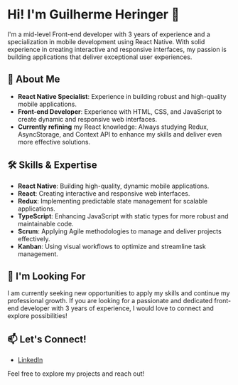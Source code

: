 # Hi! I'm Guilherme Heringer 👋


I'm a mid-level Front-end developer with 3 years of experience and a specialization in mobile development using React Native. With solid experience in creating interactive and responsive interfaces, my passion is building applications that deliver exceptional user experiences.

## 🌟 About Me

- **React Native Specialist**: Experience in building robust and high-quality mobile applications.
- **Front-end Developer**: Experience with HTML, CSS, and JavaScript to create dynamic and responsive web interfaces.
- **Currently refining** my React knowledge: Always studying Redux, AsyncStorage, and Context API to enhance my skills and deliver even more effective solutions.

## 🛠 Skills & Expertise

- **React Native**: Building high-quality, dynamic mobile applications.
- **React**: Creating interactive and responsive web interfaces.
- **Redux**: Implementing predictable state management for scalable applications.
- **TypeScript**: Enhancing JavaScript with static types for more robust and maintainable code.
- **Scrum**: Applying Agile methodologies to manage and deliver projects effectively.
- **Kanban**: Using visual workflows to optimize and streamline task management.

## 💼 I'm Looking For

I am currently seeking new opportunities to apply my skills and continue my professional growth. If you are looking for a passionate and dedicated front-end developer with 3 years of experience, I would love to connect and explore possibilities!

## 📫 Let's Connect!

- [LinkedIn]([(https://www.linkedin.com/in/guilherme-heringer-a9118a16a/)](https://www.linkedin.com/in/guilherme-heringer-a9118a16a/))

Feel free to explore my projects and reach out!

